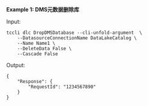 **Example 1: DMS元数据删除库**



Input: 

```
tccli dlc DropDMSDatabase --cli-unfold-argument  \
    --DatasourceConnectionName DataLakeCatalog \
    --Name Name1 \
    --DeleteData False \
    --Cascade False
```

Output: 
```
{
    "Response": {
        "RequestId": "1234567890"
    }
}
```

